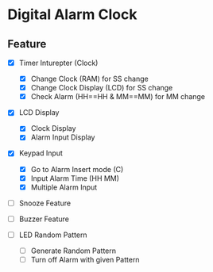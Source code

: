 # Digital Alarm Clock

## Feature

* [X] Timer Inturepter (Clock)
  * [X] Change Clock (RAM) for SS change
  * [X] Change Clock Display (LCD) for SS change
  * [X] Check Alarm (HH==HH & MM==MM) for MM change

* [X] LCD Display
  * [X] Clock Display
  * [X] Alarm Input Display

* [X] Keypad Input
  * [X] Go to Alarm Insert mode (C)
  * [X] Input Alarm Time (HH MM)
  * [X] Multiple Alarm Input

* [ ] Snooze Feature

* [ ] Buzzer Feature

* [ ] LED Random Pattern
  * [ ] Generate Random Pattern
  * [ ] Turn off Alarm with given Pattern
